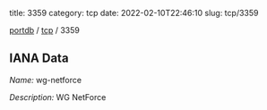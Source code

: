 title: 3359
category: tcp
date: 2022-02-10T22:46:10
slug: tcp/3359

[portdb](/) / [tcp](/category/tcp.html) / 3359


## IANA Data

_Name:_ wg-netforce

_Description:_ WG NetForce

